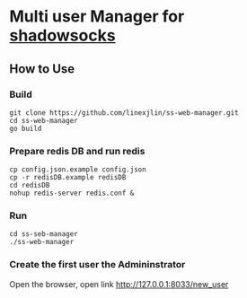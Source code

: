 # Multi user Manager for [shadowsocks](https://github.com/shadowsocks/shadowsocks-libev)
## How to Use
### Build
```
git clone https://github.com/linexjlin/ss-web-manager.git
cd ss-web-manager
go build
```

### Prepare redis DB and run redis

```
cp config.json.example config.json
cp -r redisDB.example redisDB 
cd redisDB
nohup redis-server redis.conf &
```

### Run
```
cd ss-seb-manager
./ss-web-manager
```

### Create the first user the Admininstrator

Open the browser, open link http://127.0.0.1:8033/new_user 

